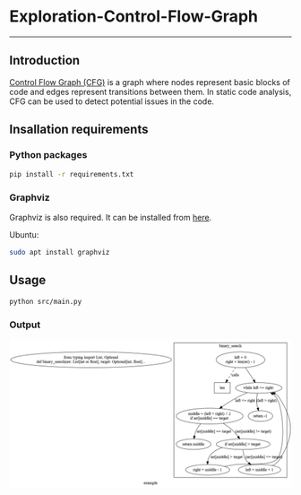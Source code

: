 # Exploration-Control-Flow-Graph
_ _ _

## Introduction

[Control Flow Graph (CFG)](https://habr.com/ru/articles/742798/) is a graph where nodes represent basic blocks of code and edges represent transitions between them.
In static code analysis, CFG can be used to detect potential issues in the code.


## Insallation requirements

### Python packages

```bash
pip install -r requirements.txt
```

### Graphviz
Graphviz is also required. It can be installed from [here](https://graphviz.org/download/).

Ubuntu:
```bash
sudo apt install graphviz
```

## Usage

```bash
python src/main.py
```

### Output

![image](example.png)
